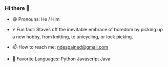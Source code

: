 ### Hi there 👋

- 😄 Pronouns: He / Him

- ⚡ Fun fact: Staves off the inevitable embrace of boredom by picking up a new hobby, from knitting, to unicycling, or lock picking. 

- 📫 How to reach me: ndespained@gmail.com

- 🔭 Favorite Languages: Python Javascript Java

<!--
**1like2learn/1like2learn** is a ✨ _special_ ✨ repository because its `README.md` (this file) appears on your GitHub profile.

Here are some ideas to get you started:

- 🔭 I’m currently working on ...
- 🌱 I’m currently learning ...
- 👯 I’m looking to collaborate on ...
- 🤔 I’m looking for help with ...
- 💬 Ask me about ...
-->

